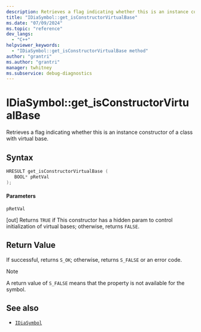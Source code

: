 ```yaml
---
description: Retrieves a flag indicating whether this is an instance constructor of a class with virtual base.
title: "IDiaSymbol::get_isConstructorVirtualBase"
ms.date: "07/09/2024"
ms.topic: "reference"
dev_langs:
  - "C++"
helpviewer_keywords:
  - "IDiaSymbol::get_isConstructorVirtualBase method"
author: "grantri"
ms.author: "grantri"
manager: twhitney
ms.subservice: debug-diagnostics
---
```


# IDiaSymbol::get_isConstructorVirtualBase

Retrieves a flag indicating whether this is an instance constructor of a class with virtual base.

## Syntax

```C++
HRESULT get_isConstructorVirtualBase ( 
   BOOL* pRetVal
);
```

#### Parameters

 `pRetVal`

[out] Returns `TRUE` if This constructor has a hidden param to control initialization of virtual bases; otherwise, returns `FALSE`.

## Return Value

 If successful, returns `S_OK`; otherwise, returns `S_FALSE` or an error code.

> [!NOTE]
> A return value of `S_FALSE` means that the property is not available for the symbol.

## See also

- [`IDiaSymbol`](../../debugger/debug-interface-access/idiasymbol.md)
